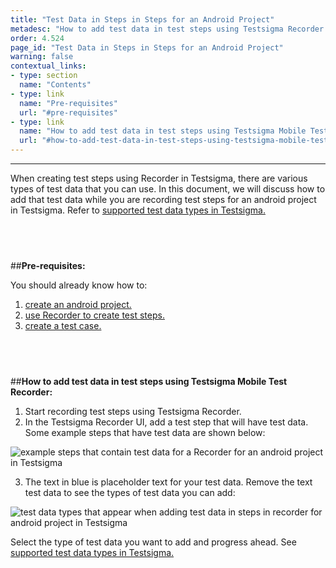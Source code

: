 ```yaml
---
title: "Test Data in Steps in Steps for an Android Project"
metadesc: "How to add test data in test steps using Testsigma Recorder for an android project"
order: 4.524
page_id: "Test Data in Steps in Steps for an Android Project"
warning: false
contextual_links:
- type: section
  name: "Contents"
- type: link
  name: "Pre-requisites"
  url: "#pre-requisites"
- type: link
  name: "How to add test data in test steps using Testsigma Mobile Test Recorder"
  url: "#how-to-add-test-data-in-test-steps-using-testsigma-mobile-test-recorder"
---
```


---

When creating test steps using Recorder in Testsigma, there are various types of test data that you can use. In this document, we will discuss how to add that test data while you are recording test steps for an android project in Testsigma. Refer to [supported test data types in Testsigma.](https://testsigma.com/docs/test-data/types/overview/)

&emsp;
---
##**Pre-requisites:**

You should already know how to:

 1. [create an android project.](https://testsigma.com/docs/projects/overview/)
 2. [use Recorder to create test steps.](https://testsigma.com/docs/test-cases/create-steps-recorder/android-apps/overview/)
 3. [create a test case.](https://testsigma.com/docs/test-cases/manage/add-edit-delete/)

&emsp;
---
##**How to add test data in test steps using Testsigma Mobile Test Recorder:**

 1. Start recording test steps using Testsigma Recorder.
 2. In the Testsigma Recorder UI, add a test step that will have test data. Some example steps that have test data are shown below:

![example steps that contain test data for a Recorder for an android project in Testsigma](https://docs.testsigma.com/images/test-data-options/test-data-example-steps-for-element-inspector-testsigma-android.png)

 3. The text in blue is placeholder text for your test data. Remove the text test data to see the types of test data you can add:

![test data types that appear when adding test data in steps in recorder for android project in Testsigma](https://docs.testsigma.com/images/test-data-options/test-data-types-test-data-in-element-inspector-steps-testsigma-android.png)

Select the type of test data you want to add and progress ahead. See [supported test data types in Testsigma.](https://testsigma.com/docs/test-data/types/overview/)




